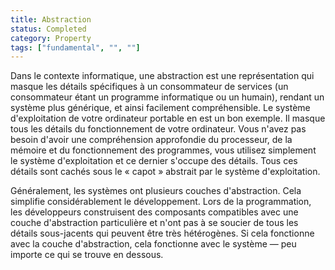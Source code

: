 ```yaml
---
title: Abstraction
status: Completed
category: Property
tags: ["fundamental", "", ""]
---
```


Dans le contexte informatique, une abstraction est une représentation qui masque les détails spécifiques à un consommateur de services (un consommateur étant un programme informatique ou un humain), rendant un système plus générique, et ainsi facilement compréhensible.
Le système d'exploitation de votre ordinateur portable en est un bon exemple.
Il masque tous les détails du fonctionnement de votre ordinateur.
Vous n'avez pas besoin d'avoir une compréhension approfondie du processeur, de la mémoire et du fonctionnement des programmes, vous utilisez simplement le système d'exploitation et ce dernier s'occupe des détails.
Tous ces détails sont cachés sous le « capot » abstrait par le système d'exploitation.

Généralement, les systèmes ont plusieurs couches d'abstraction.
Cela simplifie considérablement le développement.
Lors de la programmation, les développeurs construisent des composants compatibles avec une couche d'abstraction particulière et n'ont pas à se soucier de tous les détails sous-jacents qui peuvent être très hétérogènes.
Si cela fonctionne avec la couche d'abstraction, cela fonctionne avec le système — peu importe ce qui se trouve en dessous.
